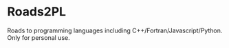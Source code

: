 # Roads2PL

Roads to programming languages including C++/Fortran/Javascript/Python. Only for personal use.